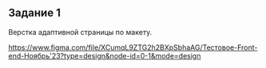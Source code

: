 ## Задание 1

Верстка адаптивной страницы по макету.

https://www.figma.com/file/XCumqL9ZTG2h2BXpSbhaAG/Тестовое-Front-end-Ноябрь'23?type=design&node-id=0-1&mode=design
